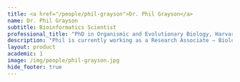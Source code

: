 ```yaml
---
title: <a href="/people/phil-grayson">Dr. Phil Grayson</a>
name: Dr. Phil Grayson
subtitle: Bioinformatics Scientist
professional_title: "PhD in Organismic and Evolutionary Biology, Harvard University, Bioinformatics Scientist (2021-2022)"  # Joined professional titles
description: "Phil is currently working as a Research Associate – Biologist on the Clinical Genome Analysis Platform (CGAP) aiding in the development and implementation of automated pipelines for annotation of human genomic data within the Amazon Cloud environment.He completed his PhD in 2019 at Harvard University, where he studied the developmental genomics of large flightless birds with Dr. Scott Edwards in OEB and as a Visiting Scholar with Dr. Clifford Tabin at the Harvard Medical School.  Before starting at CGAP, Phil returned home to Winnipeg, Canada to compete a Postdoctoral Fellowship on the genomics of sex determination in the invasive sea lamprey.  During this time, he developed the SexFindR workflow for identification of sex-linked regions from population genomic data."
layout: product
academic: 1
image: /img/people/phil-grayson.jpg
hide_footer: true
---
```

